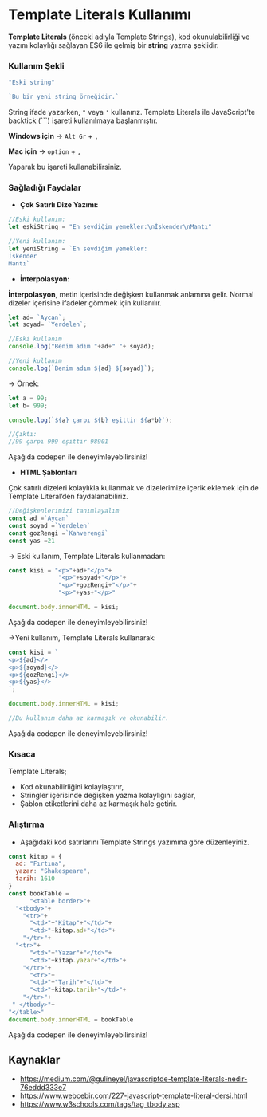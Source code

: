 # Template Literals Kullanımı

**Template Literals** (önceki adıyla Template Strings), kod okunulabilirliği ve yazım kolaylığı sağlayan ES6 ile gelmiş bir **string** yazma şeklidir. 

### Kullanım Şekli

```javascript
"Eski string"

`Bu bir yeni string örneğidir.`
```

String ifade yazarken, `"` veya `'` kullanırız. Template Literals ile JavaScript'te backtick (```)  işareti kullanılmaya başlanmıştır. 

**Windows için** → `Alt Gr` + `,`

**Mac için** → `option` + `,`

Yaparak bu işareti kullanabilirsiniz.

### Sağladığı Faydalar


- **Çok Satırlı Dize Yazımı:**

```javascript
//Eski kullanım:
let eskiString = "En sevdiğim yemekler:\nİskender\nMantı"

//Yeni kullanım:
let yeniString = `En sevdiğim yemekler:
İskender
Mantı`
```

- **İnterpolasyon:**

**İnterpolasyon**, metin içerisinde değişken kullanmak anlamına gelir. Normal dizeler içerisine ifadeler gömmek için kullanılır.

```javascript
let ad= `Aycan`;
let soyad= `Yerdelen`;

//Eski kullanım
console.log("Benim adım "+ad+" "+ soyad);

//Yeni kullanım
console.log(`Benim adım ${ad} ${soyad}`);
```

→ Örnek:
```javascript
let a = 99;
let b= 999;

console.log(`${a} çarpı ${b} eşittir ${a*b}`);

//Çıktı: 
//99 çarpı 999 eşittir 98901
```

Aşağıda codepen ile deneyimleyebilirsiniz!

- **HTML Şablonları**

Çok satırlı dizeleri kolaylıkla kullanmak ve dizelerimize içerik eklemek için de Template Literal’den faydalanabiliriz.

```javascript
//Değişkenlerimizi tanımlayalım
const ad =`Aycan`
const soyad =`Yerdelen`
const gozRengi =`Kahverengi`
const yas =21
```

→ Eski kullanım, Template  Literals kullanmadan:

```javascript
const kisi = "<p>"+ad+"</p>"+
              "<p>"+soyad+"</p>"+
              "<p>"+gozRengi+"</p>"+
              "<p>"+yas+"</p>"

document.body.innerHTML = kisi;
```

Aşağıda codepen ile deneyimleyebilirsiniz!

→Yeni kullanım, Template Literals kullanarak:

```javascript
const kisi = `
<p>${ad}</>
<p>${soyad}</>
<p>${gozRengi}</>
<p>${yas}</>
`;

document.body.innerHTML = kisi;

//Bu kullanım daha az karmaşık ve okunabilir.
```

Aşağıda codepen ile deneyimleyebilirsiniz!

### Kısaca

Template Literals;
- Kod okunabilirliğini kolaylaştırır,
- Stringler içerisinde değişken yazma kolaylığını sağlar,
- Şablon etiketlerini daha az karmaşık hale getirir.

### Alıştırma
- Aşağıdaki kod satırlarını Template Strings yazımına göre düzenleyiniz.
```javascript
const kitap = {
  ad: "Fırtına",
  yazar: "Shakespeare",
  tarih: 1610
}
const bookTable =
      "<table border>"+
  "<tbody>"+
    "<tr>"+
      "<td>"+"Kitap"+"</td>"+
      "<td>"+kitap.ad+"</td>"+
    "</tr>"+
  "<tr>"+
      "<td>"+"Yazar"+"</td>"+
      "<td>"+kitap.yazar+"</td>"+
    "</tr>"+
      "<tr>"+
      "<td>"+"Tarih"+"</td>"+
      "<td>"+kitap.tarih+"</td>"+
    "</tr>"+
 " </tbody>"+
"</table>"
document.body.innerHTML = bookTable
```

Aşağıda codepen ile deneyimleyebilirsiniz!

## Kaynaklar
- https://medium.com/@gulineyel/javascriptde-template-literals-nedir-76eddd333e7
- https://www.webcebir.com/227-javascript-template-literal-dersi.html
- https://www.w3schools.com/tags/tag_tbody.asp
